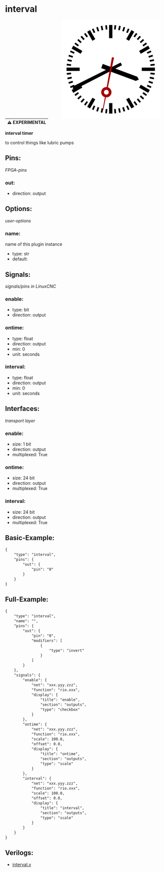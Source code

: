 # interval

<img align="right" width="320" src="image.png">


| :warning: EXPERIMENTAL |
|:-----------------------|

**interval timer**

to control things like lubric pumps

## Pins:
*FPGA-pins*
### out:

 * direction: output


## Options:
*user-options*
### name:
name of this plugin instance

 * type: str
 * default: 


## Signals:
*signals/pins in LinuxCNC*
### enable:

 * type: bit
 * direction: output

### ontime:

 * type: float
 * direction: output
 * min: 0
 * unit: seconds

### interval:

 * type: float
 * direction: output
 * min: 0
 * unit: seconds


## Interfaces:
*transport layer*
### enable:

 * size: 1 bit
 * direction: output
 * multiplexed: True

### ontime:

 * size: 24 bit
 * direction: output
 * multiplexed: True

### interval:

 * size: 24 bit
 * direction: output
 * multiplexed: True


## Basic-Example:
```
{
    "type": "interval",
    "pins": {
        "out": {
            "pin": "0"
        }
    }
}
```

## Full-Example:
```
{
    "type": "interval",
    "name": "",
    "pins": {
        "out": {
            "pin": "0",
            "modifiers": [
                {
                    "type": "invert"
                }
            ]
        }
    },
    "signals": {
        "enable": {
            "net": "xxx.yyy.zzz",
            "function": "rio.xxx",
            "display": {
                "title": "enable",
                "section": "outputs",
                "type": "checkbox"
            }
        },
        "ontime": {
            "net": "xxx.yyy.zzz",
            "function": "rio.xxx",
            "scale": 100.0,
            "offset": 0.0,
            "display": {
                "title": "ontime",
                "section": "outputs",
                "type": "scale"
            }
        },
        "interval": {
            "net": "xxx.yyy.zzz",
            "function": "rio.xxx",
            "scale": 100.0,
            "offset": 0.0,
            "display": {
                "title": "interval",
                "section": "outputs",
                "type": "scale"
            }
        }
    }
}
```

## Verilogs:
 * [interval.v](interval.v)

